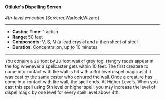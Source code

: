 #### Otiluke's Dispelling Screen
*4th-level evocation* (Sorcerer,Warlock,Wizard)
___
- **Casting Time:** 1 action
- **Range:** 50 feet
- **Components:** V, S, M (a lead crystal and a then sheet of steel)
- **Duration:** Concentration, up to 10 minutes
---
You conjure a 20 foot by 20 foot wall of grey fog.
Hungry faces appear in the fog whenever a
spellcaster gets within 10 feet. The first creature to
come into contact with the wall is hit with a 3rd
level dispel magic as if it was cast by the same caster
who conjured the wall. Once a creature has come
into contact with the wall, the spell ends.
At Higher Levels. When you cast this spell using
5th level or higher spell, you may increase the level
of dispel magic by one level for every spell level
above 4th.
